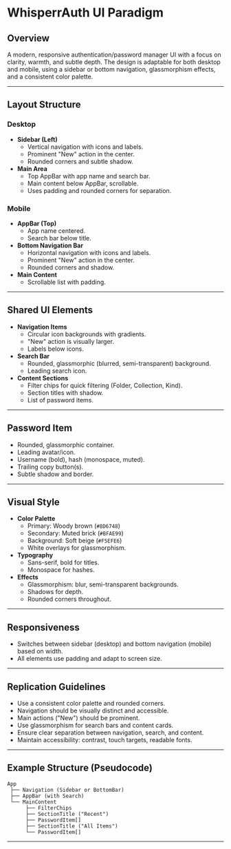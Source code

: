 # WhisperrAuth UI Paradigm

## Overview

A modern, responsive authentication/password manager UI with a focus on clarity, warmth, and subtle depth. The design is adaptable for both desktop and mobile, using a sidebar or bottom navigation, glassmorphism effects, and a consistent color palette.

---

## Layout Structure

### Desktop

- **Sidebar (Left)**
  - Vertical navigation with icons and labels.
  - Prominent "New" action in the center.
  - Rounded corners and subtle shadow.
- **Main Area**
  - Top AppBar with app name and search bar.
  - Main content below AppBar, scrollable.
  - Uses padding and rounded corners for separation.

### Mobile

- **AppBar (Top)**
  - App name centered.
  - Search bar below title.
- **Bottom Navigation Bar**
  - Horizontal navigation with icons and labels.
  - Prominent "New" action in the center.
  - Rounded corners and shadow.
- **Main Content**
  - Scrollable list with padding.

---

## Shared UI Elements

- **Navigation Items**
  - Circular icon backgrounds with gradients.
  - "New" action is visually larger.
  - Labels below icons.
- **Search Bar**
  - Rounded, glassmorphic (blurred, semi-transparent) background.
  - Leading search icon.
- **Content Sections**
  - Filter chips for quick filtering (Folder, Collection, Kind).
  - Section titles with shadow.
  - List of password items.

---

## Password Item

- Rounded, glassmorphic container.
- Leading avatar/icon.
- Username (bold), hash (monospace, muted).
- Trailing copy button(s).
- Subtle shadow and border.

---

## Visual Style

- **Color Palette**
  - Primary: Woody brown (`#8D6748`)
  - Secondary: Muted brick (`#BFAE99`)
  - Background: Soft beige (`#F5EFE6`)
  - White overlays for glassmorphism.
- **Typography**
  - Sans-serif, bold for titles.
  - Monospace for hashes.
- **Effects**
  - Glassmorphism: blur, semi-transparent backgrounds.
  - Shadows for depth.
  - Rounded corners throughout.

---

## Responsiveness

- Switches between sidebar (desktop) and bottom navigation (mobile) based on width.
- All elements use padding and adapt to screen size.

---

## Replication Guidelines

- Use a consistent color palette and rounded corners.
- Navigation should be visually distinct and accessible.
- Main actions ("New") should be prominent.
- Use glassmorphism for search bars and content cards.
- Ensure clear separation between navigation, search, and content.
- Maintain accessibility: contrast, touch targets, readable fonts.

---

## Example Structure (Pseudocode)

```
App
 ├── Navigation (Sidebar or BottomBar)
 ├── AppBar (with Search)
 └── MainContent
      ├── FilterChips
      ├── SectionTitle ("Recent")
      ├── PasswordItem[]
      ├── SectionTitle ("All Items")
      └── PasswordItem[]
```

---
